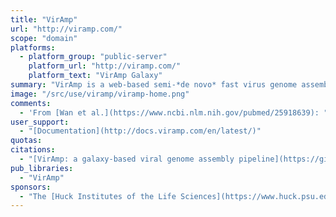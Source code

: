 ```yaml
---
title: "VirAmp"
url: "http://viramp.com/"
scope: "domain"
platforms:
  - platform_group: "public-server"
    platform_url: "http://viramp.com/"
    platform_text: "VirAmp Galaxy"
summary: "VirAmp is a web-based semi-*de novo* fast virus genome assembly pipeline designed for extremely high coverage NGS data. "
image: "/src/use/viramp/viramp-home.png"
comments:
  - 'From [Wan et al.](https://www.ncbi.nlm.nih.gov/pubmed/25918639): "[VirAmp](http://viramp.com/) "combines existing tools and techniques and presents them to end users via a web-enabled Galaxy interface. Our pipeline allows users to assemble, analyze, and interpret high coverage viral sequencing data with an ease and efficiency that was not possible previously. Our software makes a large number of genome assembly and related tools available to life scientists and automates the currently recommended best practices into a single, easy to use interface. We tested our pipeline with three different datasets from human herpes simplex virus (HSV)."'
user_support:
  - "[Documentation](http://docs.viramp.com/en/latest/)"
quotas:
citations:
  - "[VirAmp: a galaxy-based viral genome assembly pipeline](https://gigascience.biomedcentral.com/articles/10.1186/s13742-015-0060-y), Yinan Wan, Daniel W Renner, Istvan Albert and Moriah L Szpara, [*GigaScience*](http://www.gigasciencejournal.com/) 2015, 4:19  doi:10.1186/s13742-015-0060-y"
pub_libraries:
  - "VirAmp"
sponsors:
  - "The [Huck Institutes of the Life Sciences](https://www.huck.psu.edu/) and the [Department of Biochemistry and Molecular Biology](http://bmb.psu.edu/), [Pennsylvania State University](http://www.psu.edu/)"
---
```

